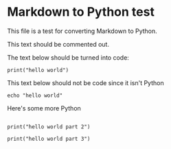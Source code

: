 # Markdown to Python test

This file is a test for converting Markdown to Python.

This text should be commented out.

The text below should be turned into code:
~~~ {.python}
print("hello world")
~~~

This text below should not be code since it isn't Python
~~~
echo "hello world"
~~~

Here's some more Python
~~~ {.python}

print("hello world part 2")

print("hello world part 3")

~~~
